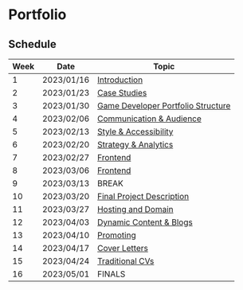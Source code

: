 # Portfolio

## Schedule

| Week | Date       | Topic                                                        |
|------|------------|--------------------------------------------------------------|
| 1    | 2023/01/16 | [Introduction](01-introduction/README.md)                    |
| 2    | 2023/01/23 | [Case Studies](02-cases/README.md)                           |
| 3    | 2023/01/30 | [Game Developer Portfolio Structure](03-structure/README.md) |
| 4    | 2023/02/06 | [Communication & Audience](communication/README.md)          |
| 5    | 2023/02/13 | [Style & Accessibility](style/README.md)                     |
| 6    | 2023/02/20 | [Strategy & Analytics](strategy/README.md)                   |
| 7    | 2023/02/27 | [Frontend](frontend/README.md)                               |
| 8    | 2023/03/06 | [Frontend](frontend/README.md)                               |
| 9    | 2023/03/13 | BREAK                                                        |
| 10   | 2023/03/20 | [Final Project Description](final-project/README.md)         |
| 11   | 2023/03/27 | [Hosting and Domain](hosting/README.md)                      |
| 12   | 2023/04/03 | [Dynamic Content & Blogs](dynamic/README.md)                 |
| 13   | 2023/04/10 | [Promoting](promoting/README.md)                             |
| 14   | 2023/04/17 | [Cover Letters](cover-letter/README.md)                      |
| 15   | 2023/04/24 | [Traditional CVs](cv/README.md)                              |
| 16   | 2023/05/01 | FINALS                                                       |
